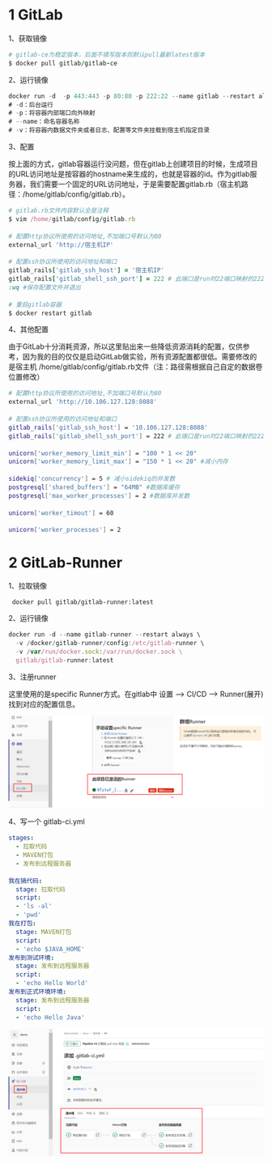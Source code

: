 # 1 GitLab

1、获取镜像

```ruby
# gitlab-ce为稳定版本，后面不填写版本则默认pull最新latest版本
$ docker pull gitlab/gitlab-ce
```

2、运行镜像

```csharp
docker run -d  -p 443:443 -p 80:80 -p 222:22 --name gitlab --restart always -v /home/gitlab/config:/etc/gitlab -v /home/gitlab/logs:/var/log/gitlab -v /home/gitlab/data:/var/opt/gitlab gitlab/gitlab-ce
# -d：后台运行
# -p：将容器内部端口向外映射
# --name：命名容器名称
# -v：将容器内数据文件夹或者日志、配置等文件夹挂载到宿主机指定目录
```

3、配置

按上面的方式，gitlab容器运行没问题，但在gitlab上创建项目的时候，生成项目的URL访问地址是按容器的hostname来生成的，也就是容器的id。作为gitlab服务器，我们需要一个固定的URL访问地址，于是需要配置gitlab.rb（宿主机路径：/home/gitlab/config/gitlab.rb）。

```ruby
# gitlab.rb文件内容默认全是注释
$ vim /home/gitlab/config/gitlab.rb

# 配置http协议所使用的访问地址,不加端口号默认为80
external_url 'http://宿主机IP'

# 配置ssh协议所使用的访问地址和端口
gitlab_rails['gitlab_ssh_host'] = '宿主机IP'
gitlab_rails['gitlab_shell_ssh_port'] = 222 # 此端口是run时22端口映射的222端口
:wq #保存配置文件并退出

# 重启gitlab容器
$ docker restart gitlab
```

4、其他配置

由于GitLab十分消耗资源，所以这里贴出来一些降低资源消耗的配置，仅供参考，因为我的目的仅仅是启动GitLab做实验，所有资源配置都很低。需要修改的是宿主机 /home/gitlab/config/gitlab.rb文件（注：路径需根据自己自定的数据卷位置修改）

```bash
# 配置http协议所使用的访问地址,不加端口号默认为80
external_url 'http://10.106.127.128:8088'

# 配置ssh协议所使用的访问地址和端口
gitlab_rails['gitlab_ssh_host'] = '10.106.127.128:8088'
gitlab_rails['gitlab_shell_ssh_port'] = 222 # 此端口是run时22端口映射的222端口

unicorn['worker_memory_limit_min'] = "100 * 1 << 20"
unicorn['worker_memory_limit_max'] = "150 * 1 << 20" #减小内存

sidekiq['concurrency'] = 5 # 减小sidekiq的并发数
postgresql['shared_buffers'] = "64MB" #数据库缓存
postgresql['max_worker_processes'] = 2 #数据库并发数

unicorn['worker_timout'] = 60

unicorn['worker_processes'] = 2
```

# 2 GitLab-Runner

1、拉取镜像

```undefined
 docker pull gitlab/gitlab-runner:latest 
```

2、运行镜像

```jsx
docker run -d --name gitlab-runner --restart always \
  -v /docker/gitlab-runner/config:/etc/gitlab-runner \
  -v /var/run/docker.sock:/var/run/docker.sock \
  gitlab/gitlab-runner:latest
```

3、注册runner

这里使用的是specific Runner方式。在gitlab中 设置 --> CI/CD --> Runner(展开) 找到对应的配置信息。

![image-20201025195245176](../../插图/image-20201025195245176.png)

4、写一个 gitlab-ci.yml

```yaml
stages:
  - 拉取代码
  - MAVEN打包
  - 发布到远程服务器

我在搞代码:
  stage: 拉取代码
  script:
  - 'ls -al'
  - 'pwd'
我在打包:
  stage: MAVEN打包
  script:
  - 'echo $JAVA_HOME'
发布到测试环境:
  stage: 发布到远程服务器
  script:
  - 'echo Hello World'
发布到正式环境环境:
  stage: 发布到远程服务器
  script:
  - 'echo Hello Java'
```

![image-20201025195424055](../../插图/image-20201025195424055.png)